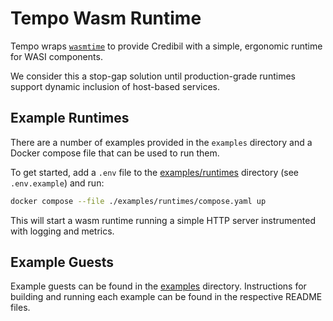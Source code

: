 # Tempo Wasm Runtime

Tempo wraps [`wasmtime`](https://github.com/bytecodealliance/wasmtime) to provide Credibil with a simple, ergonomic runtime for WASI components.

We consider this a stop-gap solution until production-grade runtimes support dynamic inclusion of host-based services.

## Example Runtimes

There are a number of examples provided in the `examples` directory and a Docker compose file that can be used to run them.

To get started, add a `.env` file to the [examples/runtimes](./examples/runtimes) directory (see `.env.example`) and run:

```bash
docker compose --file ./examples/runtimes/compose.yaml up
```

This will start a wasm runtime running a simple HTTP server instrumented with logging and metrics.

## Example Guests

Example guests can be found in the [examples](./examples) directory. Instructions for building and running each example can be found in the respective README files.
